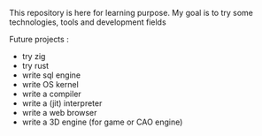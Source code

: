 This repository is here for learning purpose.
My goal is to try some technologies, tools and development fields

Future projects :
- try zig 
- try rust
- write sql engine
- write OS kernel
- write a compiler
- write a (jit) interpreter
- write a web browser
- write a 3D engine (for game or CAO engine)